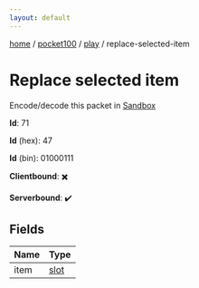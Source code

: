 ```yaml
---
layout: default
---
```


[home](/)  /  [pocket100](/protocol/pocket100)  /  [play](/protocol/pocket100/play)  /  replace-selected-item

# Replace selected item

Encode/decode this packet in [Sandbox](../../../sandbox/pocket100#Play.ReplaceSelectedItem)

**Id**: 71

**Id** (hex): 47

**Id** (bin): 01000111

**Clientbound**: ✖️

**Serverbound**: ✔️

## Fields

Name | Type
---|---
item | [slot](/protocol/pocket100/types/slot)

